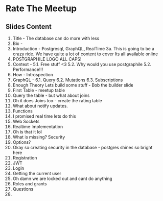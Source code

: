 # Rate The Meetup


## Slides Content

1. Title - The database can do more with less
2. Bio - 
3. Introduction - Postgresql, GraphQL, RealTime
  3a. This is going to be a crazy ride. We have quite a lot of content to cover Its all available online
4. POSTGRAPHILE LOGO ALL CAPS!
5. Context - 
  5.1. Free stuff <3
  5.2. Why would you use postgraphile
  5.2. Performance!!!
6. How - Introspection
7. GraphQL - 
  6.1. Query
  6.2. Mutations
  6.3. Subscriptions
8. Enough Theory Lets build some stuff - Bob the builder slide
9. First Table - meetup table
10. Query the table - but what about joins
11. Oh it does Joins too - create the rating table
12. What about notify updates.
13. Functions
14. I promised real time lets do this
15. Web Sockets
16. Realtime Implementation
17. Oh is that it lol
18. What is missing? Security
19. Options?
20. Okay so creating security in the database - postgres shines so bright here
21. Registration
22. JWT
23. Login 
24. Getting the current user
25. Oh damn we are locked out and cant do anything
26. Roles and grants
27. Questions
28. 